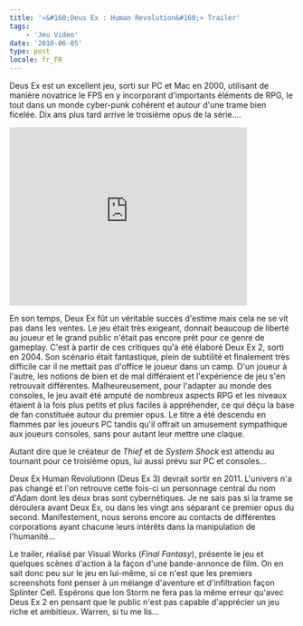 ```yaml
---
title: '«&#160;Deus Ex : Human Revolution&#160;» Trailer'
tags:
    - 'Jeu Video'
date: '2010-06-05'
type: post
locale: fr_FR
---
```


Deus Ex est un excellent jeu, sorti sur PC et Mac en 2000, utilisant de manière novatrice le FPS en y incorporant d'importants éléments de RPG, le tout dans un monde cyber-punk cohérent et autour d'une trame bien ficelée. Dix ans plus tard arrive le troisième opus de la série….

<!-- more -->

<div class="videoWrapper">
  <iframe width="420" height="315" src="https://www.youtube-nocookie.com/embed/WAbrjtFbVQ4" frameborder="0" allow="autoplay; encrypted-media" allowfullscreen></iframe>
</div>

En son temps, Deux Ex fût un véritable succès d'estime mais cela ne se vit pas dans les ventes. Le jeu était très exigeant, donnait beaucoup de liberté au joueur et le grand public n'était pas encore prêt pour ce genre de gameplay. C'est à partir de ces critiques qu'à été élaboré Deux Ex 2, sorti en 2004\. Son scénario était fantastique, plein de subtilité et finalement très difficile car il ne mettait pas d'office le joueur dans un camp. D'un joueur à l'autre, les notions de bien et de mal différaient et l'expérience de jeu s'en retrouvait différentes. Malheureusement, pour l'adapter au monde des consoles, le jeu avait été amputé de nombreux aspects RPG et les niveaux étaient à la fois plus petits et plus faciles à appréhender, ce qui déçu la base de fan constituée autour du premier opus. Le titre a été descendu en flammes par les joueurs PC tandis qu'il offrait un amusement sympathique aux joueurs consoles, sans pour autant leur mettre une claque.

Autant dire que le créateur de _Thief_ et de _System Shock_ est attendu au tournant pour ce troisième opus, lui aussi prévu sur PC et consoles…

Deux Ex Human Revolutionn (Deus Ex 3) devrait sortir en 2011\. L'univers n'a pas changé et l'on retrouve cette fois-ci un personnage central du nom d'Adam dont les deux bras sont cybernétiques. Je ne sais pas si la trame se déroulera avant Deux Ex, ou dans les vingt ans séparant ce premier opus du second. Manifestement, nous serons encore au contacts de différentes corporations ayant chacune leurs intérêts dans la manipulation de l'humanité…

Le trailer, réalisé par Visual Works (_Final Fantasy_), présente le jeu et quelques scènes d'action à la façon d'une bande-annonce de film. On en sait donc peu sur le jeu en lui-même, si ce n'est que les premiers screenshots font penser à un mélange d'aventure et d'infiltration façon Splinter Cell. Espérons que Ion Storm ne fera pas la même erreur qu'avec Deus Ex 2 en pensant que le public n'est pas capable d'apprécier un jeu riche et ambitieux. Warren, si tu me lis…

